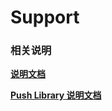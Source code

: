 # Support

### 相关说明
**[说明文档](https://github.com/OCNYang/Support/blob/master/soraka/README.MD)**  

**[Push Library 说明文档](https://github.com/OCNYang/Support/blob/master/pushlibrary/README.MD)**  


